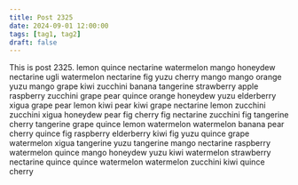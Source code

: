 ```yaml
---
title: Post 2325
date: 2024-09-01 12:00:00
tags: [tag1, tag2]
draft: false
---
```

This is post 2325.
lemon
quince
nectarine
watermelon
mango
honeydew
nectarine
ugli
watermelon
nectarine
fig
yuzu
cherry
mango
mango
orange
yuzu
mango
grape
kiwi
zucchini
banana
tangerine
strawberry
apple
raspberry
zucchini
grape
pear
quince
orange
honeydew
yuzu
elderberry
xigua
grape
pear
lemon
kiwi
pear
kiwi
grape
nectarine
lemon
zucchini
zucchini
xigua
honeydew
pear
fig
cherry
fig
nectarine
zucchini
fig
tangerine
cherry
tangerine
grape
quince
lemon
watermelon
watermelon
banana
pear
cherry
quince
fig
raspberry
elderberry
kiwi
fig
yuzu
quince
grape
watermelon
xigua
tangerine
yuzu
tangerine
mango
nectarine
raspberry
watermelon
quince
mango
honeydew
yuzu
kiwi
watermelon
strawberry
nectarine
quince
quince
watermelon
watermelon
zucchini
kiwi
quince
cherry
